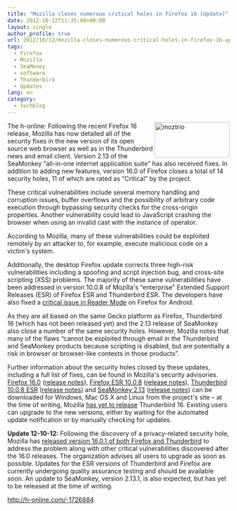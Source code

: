 ```yaml
---
title: "Mozilla closes numerous critical holes in Firefox 16 [Update]"
date: 2012-10-12T11:35:00+00:00
layout: single
author_profile: true
url: 2012/10/12/mozilla-closes-numerous-critical-holes-in-firefox-16-update/
tags:
  - Firefox
  - Mozilla
  - SeaMoney
  - software
  - Thunderbird
  - Updates
lang: en
category: 
  - techblog
---
```

<a href="http://lh5.ggpht.com/-dAKceUABy4A/UHf5VBetdeI/AAAAAAAAHfQ/cgWxWK8mgNQ/s1600-h/moztrio%25255B2%25255D.png" target="_blank"><img title="moztrio" border="0" alt="moztrio" align="right" src="http://lh5.ggpht.com/-gcSRB98Uovg/UHf5XrkfSxI/AAAAAAAAHfY/EYM8wRLPr-g/moztrio_thumb.png?imgmax=800" width="170" height="80" /></a>The h-online: Following the recent Firefox 16 release, Mozilla has now detailed all of the security fixes in the new version of its open source web browser as well as in the Thunderbird news and email client. Version 2.13 of the SeaMonkey “all-in-one internet application suite” has also received fixes. In addition to adding new features, version 16.0 of Firefox closes a total of 14 security holes, 11 of which are rated as “Critical” by the project. 

These critical vulnerabilities include several memory handling and corruption issues, buffer overflows and the possibility of arbitrary code execution through bypassing security checks for the cross-origin properties. Another vulnerability could lead to JavaScript crashing the browser when using an invalid cast with the instance of operator. 

According to Mozilla, many of these vulnerabilities could be exploited remotely by an attacker to, for example, execute malicious code on a victim's system. 

Additionally, the desktop Firefox update corrects three high-risk vulnerabilities including a spoofing and script injection bug, and cross-site scripting (XSS) problems. The majority of these same vulnerabilities have been addressed in version 10.0.8 of Mozilla's “enterprise” Extended Support Releases (ESR) of Firefox ESR and Thunderbird ESR. The developers have also fixed a [critical issue in Reader Mode](https://www.mozilla.org/security/announce/2012/mfsa2012-78.html) on Firefox for Android. 

As they are all based on the same Gecko platform as Firefox, Thunderbird 16 (which has not been released yet) and the 2.13 release of SeaMonkey also close a number of the same security holes. However, Mozilla notes that many of the flaws “cannot be exploited through email in the Thunderbird and SeaMonkey products because scripting is disabled, but are potentially a risk in browser or browser-like contexts in those products”. 

Further information about the security holes closed by these updates, including a full list of fixes, can be found in Mozilla's security advisories. [Firefox 16.0](http://www.mozilla.org/en-US/firefox/all.html) ([release notes](https://www.mozilla.org/en-US/firefox/16.0/releasenotes/)), [Firefox ESR 10.0.8](http://www.mozilla.org/en-US/firefox/organizations/all.html) ([release notes](https://www.mozilla.org/en-US/firefox/10.0.8/releasenotes/)), [Thunderbird 10.0.8 ESR](https://www.mozilla.org/en-US/thunderbird/organizations/all-esr.html) ([release notes](https://www.mozilla.org/en-US/thunderbird/10.0.8/releasenotes/)) and [SeaMonkey 2.13](http://www.seamonkey-project.org/releases/2.13) ([release notes](http://www.seamonkey-project.org/releases/seamonkey2.13/)) can be downloaded for Windows, Mac OS X and Linux from the project's site – at the time of writing, Mozilla [has yet to release](https://www.mozilla.org/en-US/thunderbird/all.html) Thunderbird 16. Existing users can upgrade to the new versions, either by waiting for the automated update notification or by manually checking for updates. 

**Update 12-10-12:** Following the discovery of a privacy-related security hole, Mozilla has [released version 16.0.1 of both Firefox and Thunderbird](http://www.h-online.com/news/item/Firefox-16-re-released-fixing-multiple-vulnerabilities-1728382.html) to address the problem along with other critical vulnerabilities discovered after the 16.0 releases. The organization advises all users to upgrade as soon as possible. Updates for the ESR versions of Thunderbird and Firefox are currently undergoing quality assurance testing and should be available soon. An update to SeaMonkey, version 2.13.1, is also expected, but has yet to be released at the time of writing. 

<http://h-online.com/-1726884>